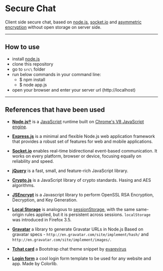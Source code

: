 # Secure Chat

Client side secure chat, based on [node.js](https://nodejs.org), [socket.io](https://socket.io/) and [asymmetric encryption](https://en.wikipedia.org/wiki/Public-key_cryptography) without open storage on server side.

-----------------------

## How to use

* install [node.js](https://nodejs.org)
* clone this repository
* go to `src\` folder
* run below commands in your command line:
    + $ npm install
    + $ node app.js
* open your browser and enter your server url (http://localhost)

-----------------------

## References that have been used

* [**Node.js®**](https://nodejs.org) is a [JavaScript](http://en.wikipedia.org/wiki/JavaScript) runtime built on [Chrome's V8 JavaScript engine](https://developers.google.com/v8/).

* [**Express.js**](https://expressjs.com/) is a minimal and flexible Node.js web application framework that provides a robust set of features for web and mobile applications.

* [**Socket.io**](https://socket.io) enables real-time bidirectional event-based communication. It works on every platform, browser or device, focusing equally on reliability and speed.

* [**jQuery**](https://jquery.com/) is a fast, small, and feature-rich JavaScript library.

* [**Crypto.js**](https://github.com/brix/crypto-js) is a JavaScript library of crypto standards. Hasing and AES algorithms.

* [**JSEncrypt**](https://github.com/travist/jsencrypt) is a Javascript library to perform OpenSSL RSA Encryption, Decryption, and Key Generation.

* [**Local Storage**](https://developer.mozilla.org/en-US/docs/Web/API/Window/localStorage) is analogous to [sessionStorage](https://developer.mozilla.org/en-US/docs/Web/API/sessionStorage), with the same same-origin rules applied, but it is persistent across sessions. `localStorage` was introduced in Firefox 3.5.

* [**Gravatar**](https://github.com/emerleite/node-gravatar) a library to generate Gravatar URLs in Node.js Based on gravatar specs - `http://en.gravatar.com/site/implement/hash/` and `http://en.gravatar.com/site/implement/images/`.

* [**Tchat card**](https://bootsnipp.com/snippets/0e3Ma) a Bootstrap chat theme snippet by [evarevirus](https://bootsnipp.com/evarevirus)

* [**Login form**](https://colorlib.com/wp/template/login-form-v3/) a cool login form template to be used for any website and app. Made by Colorlib.